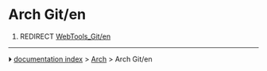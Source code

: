 # Arch Git/en
1.  REDIRECT [WebTools_Git/en](WebTools_Git/en.md)



---
⏵ [documentation index](../README.md) > [Arch](Arch_Workbench.md) > Arch Git/en

